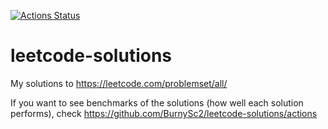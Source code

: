 [![Actions Status](https://github.com/BurnySc2/leetcode-solutions/workflows/Runbenchmarks/badge.svg)](https://github.com/BurnySc2/leetcode-solutions/actions)

# leetcode-solutions
My solutions to https://leetcode.com/problemset/all/

If you want to see benchmarks of the solutions (how well each solution performs), check https://github.com/BurnySc2/leetcode-solutions/actions